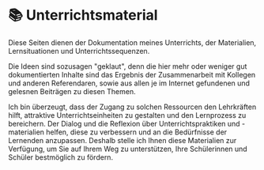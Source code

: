 # 📚 Unterrichtsmaterial

Diese Seiten dienen der Dokumentation meines Unterrichts, der Materialien, Lernsituationen und Unterrichtssequenzen. 

Die Ideen sind sozusagen "geklaut", denn die hier mehr oder weniger gut dokumentierten Inhalte sind das Ergebnis der Zusammenarbeit mit Kollegen und anderen Referendaren, sowie aus allen je im Internet gefundenen und gelesnen Beiträgen zu diesen Themen.

Ich bin überzeugt, dass der Zugang zu solchen Ressourcen den Lehrkräften hilft, attraktive Unterrichtseinheiten zu gestalten und den Lernprozess zu bereichern. Der Dialog und die Reflexion über Unterrichtspraktiken und -materialien helfen, diese zu verbessern und an die Bedürfnisse der Lernenden anzupassen. Deshalb stelle ich Ihnen diese Materialien zur Verfügung, um Sie auf Ihrem Weg zu unterstützen, Ihre Schülerinnen und Schüler bestmöglich zu fördern.
